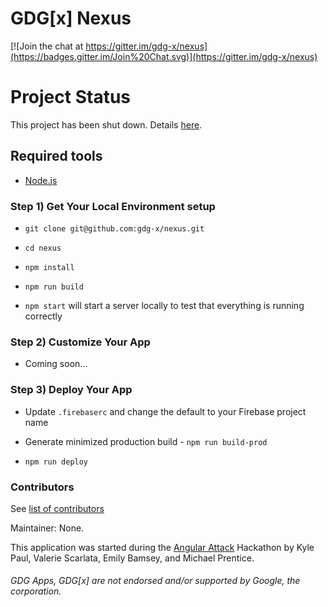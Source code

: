 GDG[x] Nexus
===

[![Join the chat at https://gitter.im/gdg-x/nexus](https://badges.gitter.im/Join%20Chat.svg)](https://gitter.im/gdg-x/nexus)

# Project Status
This project has been shut down. Details [here](https://github.com/gdg-x/nexus/issues/7).

## Required tools
* [Node.js](https://nodejs.org/download/)

### Step 1) Get Your Local Environment setup

* `git clone git@github.com:gdg-x/nexus.git`

* `cd nexus`

* `npm install`

* `npm run build`

* `npm start` will start a server locally to test that everything is running correctly

### Step 2) Customize Your App

* Coming soon...

### Step 3) Deploy Your App

* Update `.firebaserc` and change the default to your Firebase project name

* Generate minimized production build - `npm run build-prod`

* `npm run deploy`

### Contributors
See [list of contributors](https://github.com/gdg-x/nexus/graphs/contributors)

Maintainer: None.

This application was started during the [Angular Attack](https://www.angularattack.com/) Hackathon by
 Kyle Paul, Valerie Scarlata, Emily Bamsey, and Michael Prentice.

###### GDG Apps, GDG[x] are not endorsed and/or supported by Google, the corporation.
